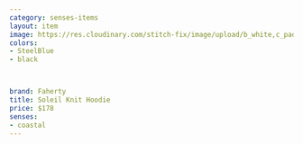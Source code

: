 ```yaml
---
category: senses-items
layout: item
image: https://res.cloudinary.com/stitch-fix/image/upload/b_white,c_pad,dpr_1.0,f_auto,h_150,q_auto,w_150/v1690440208/vqnq5ug7yos6eocixcuu.jpg
colors: 
- SteelBlue
- black



brand: Faherty
title: Soleil Knit Hoodie
price: $178
senses:
- coastal
---
```







